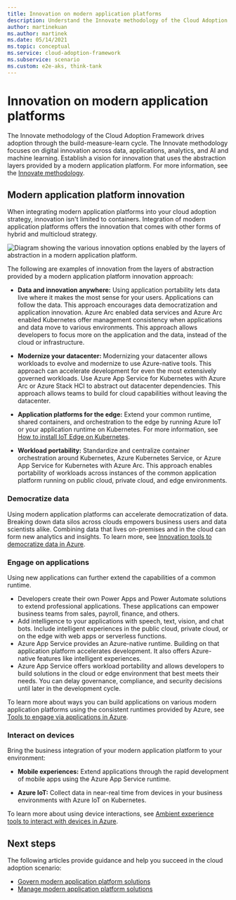 ```yaml
---
title: Innovation on modern application platforms
description: Understand the Innovate methodology of the Cloud Adoption Framework to establish a modern application platform environment.
author: martinekuan
ms.author: martinek
ms.date: 05/14/2021
ms.topic: conceptual
ms.service: cloud-adoption-framework
ms.subservice: scenario
ms.custom: e2e-aks, think-tank
---
```


# Innovation on modern application platforms

The Innovate methodology of the Cloud Adoption Framework drives adoption through the build-measure-learn cycle. The Innovate methodology focuses on digital innovation across data, applications, analytics, and AI and machine learning. Establish a vision for innovation that uses the abstraction layers provided by a modern application platform. For more information, see the [Innovate methodology](../../innovate/index.md).

## Modern application platform innovation

When integrating modern application platforms into your cloud adoption strategy, innovation isn't limited to containers. Integration of modern application platforms offers the innovation that comes with other forms of hybrid and multicloud strategy.

![Diagram showing the various innovation options enabled by the layers of abstraction in a modern application platform.](../../_images/innovate/hybrid-innovation-vision.png)

The following are examples of innovation from the layers of abstraction provided by a modern application platform innovation approach:

- **Data and innovation anywhere:** Using application portability lets data live where it makes the most sense for your users. Applications can follow the data. This approach encourages data democratization and application innovation. Azure Arc enabled data services and Azure Arc enabled Kubernetes offer management consistency when applications and data move to various environments. This approach allows developers to focus more on the application and the data, instead of the cloud or infrastructure.

- **Modernize your datacenter:** Modernizing your datacenter allows workloads to evolve and modernize to use Azure-native tools. This approach can accelerate development for even the most extensively governed workloads. Use Azure App Service for Kubernetes with Azure Arc or Azure Stack HCI to abstract out datacenter dependencies. This approach allows teams to build for cloud capabilities without leaving the datacenter.

- **Application platforms for the edge:** Extend your common runtime, shared containers, and orchestration to the edge by running Azure IoT or your application runtime on Kubernetes. For more information, see [How to install IoT Edge on Kubernetes](/azure/iot-edge/how-to-install-iot-edge-kubernetes).

- **Workload portability:** Standardize and centralize container orchestration around Kubernetes, Azure Kubernetes Service, or Azure App Service for Kubernetes with Azure Arc. This approach enables portability of workloads across instances of the common application platform running on public cloud, private cloud, and edge environments.

### Democratize data

Using modern application platforms can accelerate democratization of data. Breaking down data silos across clouds empowers business users and data scientists alike. Combining data that lives on-premises and in the cloud can form new analytics and insights. To learn more, see [Innovation tools to democratize data in Azure](../../innovate/best-practices/data.md).

### Engage on applications

Using new applications can further extend the capabilities of a common runtime.

- Developers create their own Power Apps and Power Automate solutions to extend professional applications. These applications can empower business teams from sales, payroll, finance, and others.
- Add intelligence to your applications with speech, text, vision, and chat bots. Include intelligent experiences in the public cloud, private cloud, or on the edge with web apps or serverless functions.
- Azure App Service provides an Azure-native runtime. Building on that application platform accelerates development. It also offers Azure-native features like intelligent experiences.
- Azure App Service offers workload portability and allows developers to build solutions in the cloud or edge environment that best meets their needs. You can delay governance, compliance, and security decisions until later in the development cycle.

To learn more about ways you can build applications on various modern application platforms using the consistent runtimes provided by Azure, see [Tools to engage via applications in Azure](../../innovate/best-practices/apps.md).

### Interact on devices

Bring the business integration of your modern application platform to your environment:

- **Mobile experiences:** Extend applications through the rapid development of mobile apps using the Azure App Service runtime.

- **Azure IoT:** Collect data in near-real time from devices in your business environments with Azure IoT on Kubernetes.

To learn more about using device interactions, see [Ambient experience tools to interact with devices in Azure](../../innovate/best-practices/devices.md).

## Next steps

The following articles provide guidance and help you succeed in the cloud adoption scenario:

- [Govern modern application platform solutions](./govern.md)
- [Manage modern application platform solutions](./manage.md)
